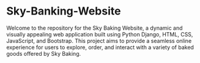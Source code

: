 # Sky-Banking-Website
Welcome to the repository for the Sky Baking Website, a dynamic and visually appealing web application built using Python Django, HTML, CSS, JavaScript, and Bootstrap. This project aims to provide a seamless online experience for users to explore, order, and interact with a variety of baked goods offered by Sky Baking.
